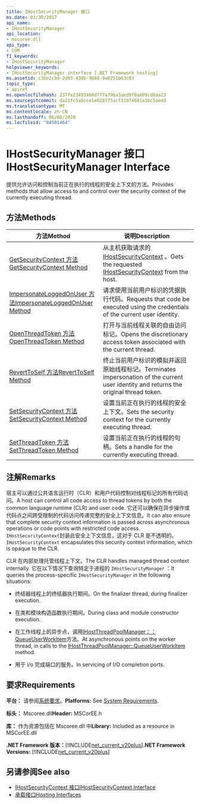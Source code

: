 ```yaml
---
title: IHostSecurityManager 接口
ms.date: 03/30/2017
api_name:
- IHostSecurityManager
api_location:
- mscoree.dll
api_type:
- COM
f1_keywords:
- IHostSecurityManager
helpviewer_keywords:
- IHostSecurityManager interface [.NET Framework hosting]
ms.assetid: c3be2cbd-2d93-438b-9888-9a0251b63c03
topic_type:
- apiref
ms.openlocfilehash: 237fe23493460df77a79ba3aed9f0a809cd8aa23
ms.sourcegitcommit: da21fc5a8cce1e028575acf31974681a1bc5aeed
ms.translationtype: MT
ms.contentlocale: zh-CN
ms.lasthandoff: 06/08/2020
ms.locfileid: "84501464"
---
```

# <a name="ihostsecuritymanager-interface"></a><span data-ttu-id="e1736-102">IHostSecurityManager 接口</span><span class="sxs-lookup"><span data-stu-id="e1736-102">IHostSecurityManager Interface</span></span>
<span data-ttu-id="e1736-103">提供允许访问和控制当前正在执行的线程的安全上下文的方法。</span><span class="sxs-lookup"><span data-stu-id="e1736-103">Provides methods that allow access to and control over the security context of the currently executing thread.</span></span>  
  
## <a name="methods"></a><span data-ttu-id="e1736-104">方法</span><span class="sxs-lookup"><span data-stu-id="e1736-104">Methods</span></span>  
  
|<span data-ttu-id="e1736-105">方法</span><span class="sxs-lookup"><span data-stu-id="e1736-105">Method</span></span>|<span data-ttu-id="e1736-106">说明</span><span class="sxs-lookup"><span data-stu-id="e1736-106">Description</span></span>|  
|------------|-----------------|  
|[<span data-ttu-id="e1736-107">GetSecurityContext 方法</span><span class="sxs-lookup"><span data-stu-id="e1736-107">GetSecurityContext Method</span></span>](ihostsecuritymanager-getsecuritycontext-method.md)|<span data-ttu-id="e1736-108">从主机获取请求的[IHostSecurityContext](ihostsecuritycontext-interface.md) 。</span><span class="sxs-lookup"><span data-stu-id="e1736-108">Gets the requested [IHostSecurityContext](ihostsecuritycontext-interface.md) from the host.</span></span>|  
|[<span data-ttu-id="e1736-109">ImpersonateLoggedOnUser 方法</span><span class="sxs-lookup"><span data-stu-id="e1736-109">ImpersonateLoggedOnUser Method</span></span>](ihostsecuritymanager-impersonateloggedonuser-method.md)|<span data-ttu-id="e1736-110">请求使用当前用户标识的凭据执行代码。</span><span class="sxs-lookup"><span data-stu-id="e1736-110">Requests that code be executed using the credentials of the current user identity.</span></span>|  
|[<span data-ttu-id="e1736-111">OpenThreadToken 方法</span><span class="sxs-lookup"><span data-stu-id="e1736-111">OpenThreadToken Method</span></span>](ihostsecuritymanager-openthreadtoken-method.md)|<span data-ttu-id="e1736-112">打开与当前线程关联的自由访问标记。</span><span class="sxs-lookup"><span data-stu-id="e1736-112">Opens the discretionary access token associated with the current thread.</span></span>|  
|[<span data-ttu-id="e1736-113">RevertToSelf 方法</span><span class="sxs-lookup"><span data-stu-id="e1736-113">RevertToSelf Method</span></span>](ihostsecuritymanager-reverttoself-method.md)|<span data-ttu-id="e1736-114">终止当前用户标识的模拟并返回原始线程标记。</span><span class="sxs-lookup"><span data-stu-id="e1736-114">Terminates impersonation of the current user identity and returns the original thread token.</span></span>|  
|[<span data-ttu-id="e1736-115">SetSecurityContext 方法</span><span class="sxs-lookup"><span data-stu-id="e1736-115">SetSecurityContext Method</span></span>](ihostsecuritymanager-setsecuritycontext-method.md)|<span data-ttu-id="e1736-116">设置当前正在执行的线程的安全上下文。</span><span class="sxs-lookup"><span data-stu-id="e1736-116">Sets the security context for the currently executing thread.</span></span>|  
|[<span data-ttu-id="e1736-117">SetThreadToken 方法</span><span class="sxs-lookup"><span data-stu-id="e1736-117">SetThreadToken Method</span></span>](ihostsecuritymanager-setthreadtoken-method.md)|<span data-ttu-id="e1736-118">设置当前正在执行的线程的句柄。</span><span class="sxs-lookup"><span data-stu-id="e1736-118">Sets a handle for the currently executing thread.</span></span>|  
  
## <a name="remarks"></a><span data-ttu-id="e1736-119">注解</span><span class="sxs-lookup"><span data-stu-id="e1736-119">Remarks</span></span>  
 <span data-ttu-id="e1736-120">宿主可以通过公共语言运行时（CLR）和用户代码控制对线程标记的所有代码访问。</span><span class="sxs-lookup"><span data-stu-id="e1736-120">A host can control all code access to thread tokens by both the common language runtime (CLR) and user code.</span></span> <span data-ttu-id="e1736-121">它还可以确保在异步操作或代码点之间跨受限制的代码访问传递完整的安全上下文信息。</span><span class="sxs-lookup"><span data-stu-id="e1736-121">It can also ensure that complete security context information is passed across asynchronous operations or code points with restricted code access.</span></span> <span data-ttu-id="e1736-122">`IHostSecurityContext`封装此安全上下文信息，这对于 CLR 是不透明的。</span><span class="sxs-lookup"><span data-stu-id="e1736-122">`IHostSecurityContext` encapsulates this security context information, which is opaque to the CLR.</span></span>  
  
 <span data-ttu-id="e1736-123">CLR 在内部处理托管线程上下文。</span><span class="sxs-lookup"><span data-stu-id="e1736-123">The CLR handles managed thread context internally.</span></span> <span data-ttu-id="e1736-124">它在以下情况下查询特定于进程的 `IHostSecurityManager` ：</span><span class="sxs-lookup"><span data-stu-id="e1736-124">It queries the process-specific `IHostSecurityManager` in the following situations:</span></span>  
  
- <span data-ttu-id="e1736-125">终结器线程上的终结器执行期间。</span><span class="sxs-lookup"><span data-stu-id="e1736-125">On the finalizer thread, during finalizer execution.</span></span>  
  
- <span data-ttu-id="e1736-126">在类和模块构造函数执行期间。</span><span class="sxs-lookup"><span data-stu-id="e1736-126">During class and module constructor execution.</span></span>  
  
- <span data-ttu-id="e1736-127">在工作线程上的异步点，调用[IHostThreadPoolManager：： QueueUserWorkItem](ihostthreadpoolmanager-queueuserworkitem-method.md)方法。</span><span class="sxs-lookup"><span data-stu-id="e1736-127">At asynchronous points on the worker thread, in calls to the [IHostThreadPoolManager::QueueUserWorkItem](ihostthreadpoolmanager-queueuserworkitem-method.md) method.</span></span>  
  
- <span data-ttu-id="e1736-128">用于 i/o 完成端口的服务。</span><span class="sxs-lookup"><span data-stu-id="e1736-128">In servicing of I/O completion ports.</span></span>  
  
## <a name="requirements"></a><span data-ttu-id="e1736-129">要求</span><span class="sxs-lookup"><span data-stu-id="e1736-129">Requirements</span></span>  
 <span data-ttu-id="e1736-130">**平台：** 请参阅[系统要求](../../get-started/system-requirements.md)。</span><span class="sxs-lookup"><span data-stu-id="e1736-130">**Platforms:** See [System Requirements](../../get-started/system-requirements.md).</span></span>  
  
 <span data-ttu-id="e1736-131">**标头：** Mscoree.dll</span><span class="sxs-lookup"><span data-stu-id="e1736-131">**Header:** MSCorEE.h</span></span>  
  
 <span data-ttu-id="e1736-132">**库：** 作为资源包括在 Mscoree.dll 中</span><span class="sxs-lookup"><span data-stu-id="e1736-132">**Library:** Included as a resource in MSCorEE.dll</span></span>  
  
 <span data-ttu-id="e1736-133">**.NET Framework 版本：**[!INCLUDE[net_current_v20plus](../../../../includes/net-current-v20plus-md.md)]</span><span class="sxs-lookup"><span data-stu-id="e1736-133">**.NET Framework Versions:** [!INCLUDE[net_current_v20plus](../../../../includes/net-current-v20plus-md.md)]</span></span>  
  
## <a name="see-also"></a><span data-ttu-id="e1736-134">另请参阅</span><span class="sxs-lookup"><span data-stu-id="e1736-134">See also</span></span>

- [<span data-ttu-id="e1736-135">IHostSecurityContext 接口</span><span class="sxs-lookup"><span data-stu-id="e1736-135">IHostSecurityContext Interface</span></span>](ihostsecuritycontext-interface.md)
- [<span data-ttu-id="e1736-136">承载接口</span><span class="sxs-lookup"><span data-stu-id="e1736-136">Hosting Interfaces</span></span>](hosting-interfaces.md)
